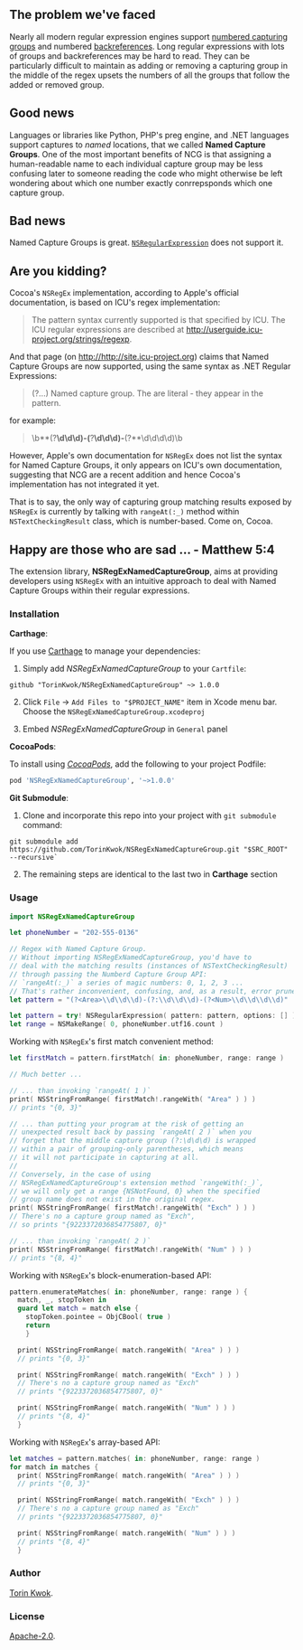 ## The problem we've faced

Nearly all modern regular expression engines support [numbered capturing groups](http://www.regular-expressions.info/brackets.html) and numbered [backreferences](http://www.regular-expressions.info/backref.html). Long regular expressions with lots of groups and backreferences may be hard to read. They can be particularly difficult to maintain as adding or removing a capturing group in the middle of the regex upsets the numbers of all the groups that follow the added or removed group.

## Good news

Languages or libraries like Python, PHP's preg engine, and .NET languages support captures to *named* locations, that we called __Named Capture Groups__. One of the most important benefits of NCG is that assigning a human-readable name to each individual capture group may be less confusing later to someone reading the code who might otherwise be left wondering about which one number exactly conrrepsponds which one capture group.

## Bad news
Named Capture Groups is great. [`NSRegularExpression`](https://developer.apple.com/documentation/foundation/nsregularexpression) does not support it.

## Are you kidding?

Cocoa's `NSRegEx` implementation, according to Apple's 
official documentation, is based on ICU's regex implementation:

> The pattern syntax currently supported is that specified by ICU. 
> The ICU regular expressions are described at
> <http://userguide.icu-project.org/strings/regexp>.

And that page (on <http://http://site.icu-project.org>) claims that Named Capture Groups
are now supported, using the same syntax as .NET Regular Expressions:

> (?<name>...) Named capture group. The <angle brackets> are 
> literal - they appear in the pattern.

for example:
> \b**(?<Area>**\d\d\d)-(**?<Exch>**\d\d\d)-**(?<Num>**\d\d\d\d)\b

However, Apple's own documentation for `NSRegEx` does not list the syntax for Named Capture Groups, it only appears on ICU's
own documentation, suggesting that NCG are a recent
addition and hence Cocoa's implementation has not integrated it yet.

That is to say, the only way of capturing group matching results exposed by `NSRegEx` is currently by talking with `rangeAt(:_)` method within `NSTextCheckingResult` class, which is number-based. Come on, Cocoa.

## Happy are those who are sad ... - Matthew 5:4

The extension library, __NSRegExNamedCaptureGroup__, aims at providing developers using `NSRegEx` 
with an intuitive approach to deal with Named Capture Groups within
their regular expressions.

### Installation

__Carthage__:

If you use [Carthage](https://github.com/Carthage/Carthage) to manage your dependencies:

1. Simply add *NSRegExNamedCaptureGroup* to your `Cartfile`:

```
github "TorinKwok/NSRegExNamedCaptureGroup" ~> 1.0.0
```

2. Click `File` -> `Add Files to "$PROJECT_NAME"` item in Xcode menu bar. Choose the `NSRegExNamedCaptureGroup.xcodeproj`

3. Embed *NSRegExNamedCaptureGroup* in `General` panel

__CocoaPods__:

To install using [*CocoaPods*](https://github.com/cocoapods/cocoapods), add the following to your project Podfile:

``` ruby
pod 'NSRegExNamedCaptureGroup', '~>1.0.0'
```

__Git Submodule__:

1. Clone and incorporate this repo into your project with `git submodule` command:

``` shell
git submodule add https://github.com/TorinKwok/NSRegExNamedCaptureGroup.git "$SRC_ROOT" --recursive`
```

2. The remaining steps are identical to the last two in **Carthage** section

### Usage

```swift
import NSRegExNamedCaptureGroup

let phoneNumber = "202-555-0136"

// Regex with Named Capture Group.
// Without importing NSRegExNamedCaptureGroup, you'd have to 
// deal with the matching results (instances of NSTextCheckingResult)
// through passing the Numberd Capture Group API: 
// `rangeAt(:_)` a series of magic numbers: 0, 1, 2, 3 ...
// That's rather inconvenient, confusing, and, as a result, error prune.
let pattern = "(?<Area>\\d\\d\\d)-(?:\\d\\d\\d)-(?<Num>\\d\\d\\d\\d)"

let pattern = try! NSRegularExpression( pattern: pattern, options: [] )
let range = NSMakeRange( 0, phoneNumber.utf16.count )
```

Working with `NSRegEx`'s first match convenient method:

```swift
let firstMatch = pattern.firstMatch( in: phoneNumber, range: range )

// Much better ... 

// ... than invoking `rangeAt( 1 )`
print( NSStringFromRange( firstMatch!.rangeWith( "Area" ) ) )
// prints "{0, 3}"

// ... than putting your program at the risk of getting an
// unexpected result back by passing `rangeAt( 2 )` when you
// forget that the middle capture group (?:\d\d\d) is wrapped 
// within a pair of grouping-only parentheses, which means 
// it will not participate in capturing at all.
//
// Conversely, in the case of using
// NSRegExNamedCaptureGroup's extension method `rangeWith(:_)`,
// we will only get a range {NSNotFound, 0} when the specified
// group name does not exist in the original regex.
print( NSStringFromRange( firstMatch!.rangeWith( "Exch" ) ) )
// There's no a capture group named as "Exch",
// so prints "{9223372036854775807, 0}"

// ... than invoking `rangeAt( 2 )`
print( NSStringFromRange( firstMatch!.rangeWith( "Num" ) ) )
// prints "{8, 4}"
```

Working with `NSRegEx`'s block-enumeration-based API:

```swift
pattern.enumerateMatches( in: phoneNumber, range: range ) {
  match, _, stopToken in
  guard let match = match else {
    stopToken.pointee = ObjCBool( true )
    return
    }

  print( NSStringFromRange( match.rangeWith( "Area" ) ) )
  // prints "{0, 3}"

  print( NSStringFromRange( match.rangeWith( "Exch" ) ) )
  // There's no a capture group named as "Exch"
  // prints "{9223372036854775807, 0}"

  print( NSStringFromRange( match.rangeWith( "Num" ) ) )
  // prints "{8, 4}"
  }
```

Working with `NSRegEx`'s array-based API:

```swift
let matches = pattern.matches( in: phoneNumber, range: range )
for match in matches {
  print( NSStringFromRange( match.rangeWith( "Area" ) ) )
  // prints "{0, 3}"

  print( NSStringFromRange( match.rangeWith( "Exch" ) ) )
  // There's no a capture group named as "Exch"
  // prints "{9223372036854775807, 0}"

  print( NSStringFromRange( match.rangeWith( "Num" ) ) )
  // prints "{8, 4}"
  }
```

### Author

[Torin Kwok](https://keybase.io/kwok).

### License

[Apache-2.0](./LICENSE).